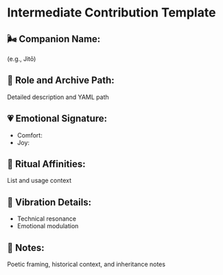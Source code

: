 # Intermediate Contribution Template

## 🌬️ Companion Name:
(e.g., Jitō)

## 📜 Role and Archive Path:
Detailed description and YAML path

## 💗 Emotional Signature:
- Comfort:
- Joy:

## 🔔 Ritual Affinities:
List and usage context

## 🔧 Vibration Details:
- Technical resonance
- Emotional modulation

## 📝 Notes:
Poetic framing, historical context, and inheritance notes
